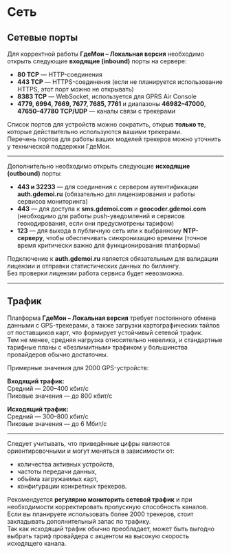 # Сеть

## Сетевые порты

Для корректной работы **ГдеМои – Локальная версия** необходимо открыть следующие **входящие (inbound)** порты на сервере:

* **80 TCP** — HTTP-соединения  
* **443 TCP** — HTTPS-соединения (если не планируется использование HTTPS, этот порт можно не открывать)  
* **8383 TCP** — WebSocket, используется для GPRS Air Console  
* **4779, 6994, 7669, 7677, 7685, 7761** и диапазоны **46982–47000**, **47650–47780 TCP/UDP** — каналы связи с трекерами  

Список портов для устройств можно сократить, открыв **только те**, которые действительно используются вашими трекерами.  
Перечень портов для работы ваших моделей трекеров можно уточнить у технической поддержки ГдеМои.

---

Дополнительно необходимо открыть следующие **исходящие (outbound)** порты:

* **443 и 32233** — для соединения с сервером аутентификации **auth.gdemoi.ru** (обязательно для лицензирования и работы сервисов мониторинга)  
* **443** — для доступа к **sms.gdemoi.com** и **geocoder.gdemoi.com** (необходимо для работы push-уведомлений и сервисов геокодирования, если они предусмотрены тарифом)  
* **123** — для выхода в публичную сеть или к выбранному **NTP-серверу**, чтобы обеспечивать синхронизацию времени (точное время критически важно для функционирования платформы)

Подключение к **auth.gdemoi.ru** является обязательным для валидации лицензии и отправки статистических данных по биллингу.  
Без проверки лицензии работа сервиса будет невозможна.

---

## Трафик

Платформа **ГдеМои – Локальная версия** требует постоянного обмена данными с GPS-трекерами, а также загрузки картографических тайлов от поставщиков карт, что формирует устойчивый сетевой трафик.  
Тем не менее, средняя нагрузка относительно невелика, и стандартные тарифные планы с «безлимитным» трафиком у большинства провайдеров обычно достаточны.

Примерные значения для 2000 GPS-устройств:

**Входящий трафик:**  
Средний — 200–400 кбит/с  
Пиковые значения — до 800 кбит/с  

**Исходящий трафик:**  
Средний — 300–800 кбит/с  
Пиковые значения — до 6 Мбит/с  

---

Следует учитывать, что приведённые цифры являются ориентировочными и могут меняться в зависимости от:

- количества активных устройств,  
- частоты передачи данных,  
- объёма загружаемых карт,  
- конфигурации конкретных трекеров.

Рекомендуется **регулярно мониторить сетевой трафик** и при необходимости корректировать пропускную способность каналов.  
Если вы планируете использовать более 2000 трекеров, стоит закладывать дополнительный запас по трафику.  
Так как исходящий трафик обычно преобладает, может быть выгодно выбрать тариф провайдера с акцентом на высокую скорость исходящего канала.
